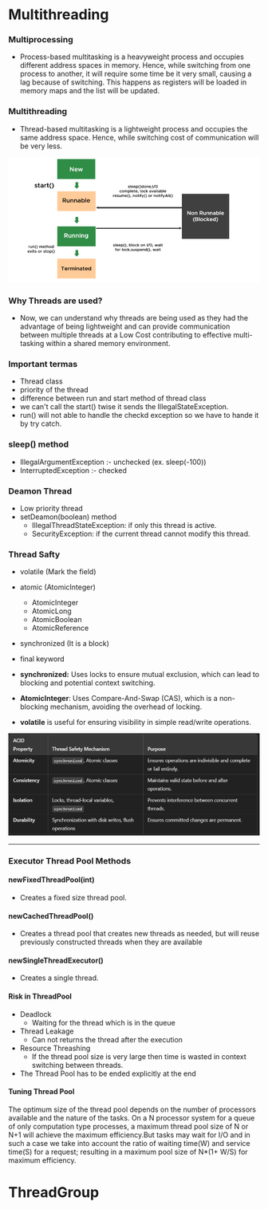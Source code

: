# Multithreading

### Multiprocessing 
- Process-based multitasking is a heavyweight process and occupies different address spaces in memory. Hence, while switching from one process to another, it will require some time be it very small, causing a lag because of switching. This happens as registers will be loaded in memory maps and the list will be updated.
### Multithreading 
- Thread-based multitasking is a lightweight process and occupies the same address space. Hence, while switching cost of communication will be very less.

![alt text](image-3.png)

### Why Threads are used? 
- Now, we can understand why threads are being used as they had the advantage of being lightweight and can provide communication between multiple threads at a Low Cost contributing to effective multi-tasking within a shared memory environment. 

### Important termas
- Thread class
- priority of the thread
- difference between run and start method of thread class
- we can't call the start() twise it sends the IllegalStateException.
- run() will not able to handle the checkd exception so we have to hande it by try catch.

### sleep() method
- IllegalArgumentException :- unchecked (ex. sleep(-100))
- InterruptedException :- checked

### Deamon Thread
- Low priority thread
- setDeamon(boolean) method
    - IllegalThreadStateException: if only this thread is active.
    - SecurityException: if the current thread cannot modify this thread.

### Thread Safty
- volatile (Mark the field)
- atomic (AtomicInteger)
    - AtomicInteger
    - AtomicLong
    - AtomicBoolean
    - AtomicReference
- synchronized (It is a block)
- final keyword
    
- **synchronized:** Uses locks to ensure mutual exclusion, which can lead to blocking and potential context switching.
- **AtomicInteger**: Uses Compare-And-Swap (CAS), which is a non-blocking mechanism, avoiding the overhead of locking.
- **volatile** is useful for ensuring visibility in simple read/write operations.

![alt text](image.png)

---
### Executor Thread Pool Methods

#### newFixedThreadPool(int)          
- Creates a fixed size thread pool.
#### newCachedThreadPool()
- Creates a thread pool that creates new threads as needed, but will reuse previously constructed threads when they are available
#### newSingleThreadExecutor()
- Creates a single thread. 
#### Risk in ThreadPool
- Deadlock
    - Waiting for the thread which is in the queue
- Thread Leakage
    - Can not returns the thread after the execution
- Resource Threashing
    - If the thread pool size is very large then time is wasted in context switching between threads. 
- The Thread Pool has to be ended explicitly at the end

#### Tuning Thread Pool

The optimum size of the thread pool depends on the number of processors available and the nature of the tasks. On a N processor system for a queue of only computation type processes, a maximum thread pool size of N or N+1 will achieve the maximum efficiency.But tasks may wait for I/O and in such a case we take into account the ratio of waiting time(W) and service time(S) for a request; resulting in a maximum pool size of N*(1+ W/S) for maximum efficiency.

# ThreadGroup